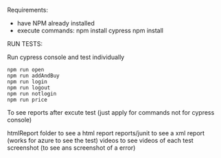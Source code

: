 Requirements: 
- have NPM already installed
- execute commands:
    npm install cypress
    npm install

RUN TESTS:

Run cypress console and  test individually 

    npm run open 
    npm run addAndBuy
    npm run login
    npm run logout
    npm run notlogin
    npm run price

To see reports after excute test (just apply for commands not for cypress console)

htmlReport folder to see a html report
reports/junit to see a xml report (works for azure to see the test)
videos to see videos of each test 
screenshot (to see ans screenshot of a error)


